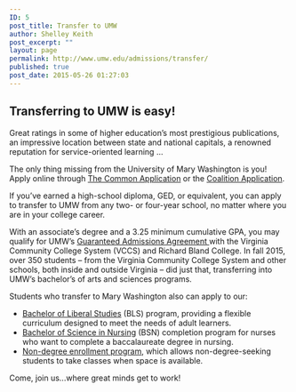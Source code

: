 ```yaml
---
ID: 5
post_title: Transfer to UMW
author: Shelley Keith
post_excerpt: ""
layout: page
permalink: http://www.umw.edu/admissions/transfer/
published: true
post_date: 2015-05-26 01:27:03
---
```

<h2>Transferring to UMW is easy!</h2>
Great ratings in some of higher education’s most prestigious publications, an impressive location between state and national capitals, a renowned reputation for service-oriented learning ...

The only thing missing from the University of Mary Washington is you! Apply online through <a href="https://apply.commonapp.org/Login">The Common Application</a> or the <a href="http://Mycoalition.com">Coalition Application</a>.

If you’ve earned a high-school diploma, GED, or equivalent, you can apply to transfer to UMW from any two- or four-year school, no matter where you are in your college career.

With an associate’s degree and a 3.25 minimum cumulative GPA, you may qualify for UMW’s <a href="/admissions/transfer/guaranteed-admission-agreement/">Guaranteed Admissions Agreement </a>with the Virginia Community College System (VCCS) and Richard Bland College. In fall 2015, over 350 students – from the Virginia Community College System and other schools, both inside and outside Virginia – did just that, transferring into UMW’s bachelor’s of arts and sciences programs.

Students who transfer to Mary Washington also can apply to our:
<ul>
 	<li><a href="http://cas.umw.edu/bls/">Bachelor of Liberal Studies</a> (BLS) program, providing a flexible curriculum designed to meet the needs of adult learners.</li>
 	<li><a href="http://cas.umw.edu/bsn-program/">Bachelor of Science in Nursing</a> (BSN) completion program for nurses who want to complete a baccalaureate degree in nursing.</li>
 	<li><a href="http://academics.umw.edu/registrar/registration-instructions-for-nondegree-students-and-auditors/">Non-degree enrollment program</a>, which allows non-degree-seeking students to take classes when space is available.</li>
</ul>
Come, join us...where great minds get to work!